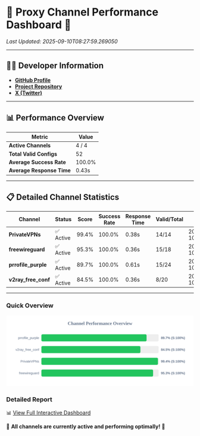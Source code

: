 # 🌟 Proxy Channel Performance Dashboard 🌟

_Last Updated: 2025-09-10T08:27:59.269050_

---

## 👩‍💻 Developer Information

- **[GitHub Profile](https://github.com/4n0nymou3)**  
- **[Project Repository](https://github.com/4n0nymou3/multi-proxy-config-fetcher)**  
- **[X (Twitter)](https://x.com/4n0nymou3)**  

---

## 📊 Performance Overview

| Metric                | Value       |
|-----------------------|-------------|
| **Active Channels**   | 4 / 4       |
| **Total Valid Configs** | 52          |
| **Average Success Rate** | 100.0%      |
| **Average Response Time** | 0.43s       |

---

## 📋 Detailed Channel Statistics

| Channel          | Status     | Score  | Success Rate | Response Time | Valid/Total | Last Success               |
|------------------|------------|--------|--------------|---------------|-------------|----------------------------|
| **PrivateVPNs**  | ✅ Active  | 99.4%  | 100.0% | 0.38s         | 14/14       | 2025-09-10T08:27:58.876878 |
| **freewireguard**  | ✅ Active  | 95.3%  | 100.0% | 0.36s         | 15/18       | 2025-09-10T08:27:59.267314 |
| **prrofile_purple**  | ✅ Active  | 89.7%  | 100.0% | 0.61s         | 15/24       | 2025-09-10T08:27:58.037441 |
| **v2ray_free_conf**  | ✅ Active  | 84.5%  | 100.0% | 0.36s         | 8/20       | 2025-09-10T08:27:58.452272 |

---

### Quick Overview
<div align="center">
  <a href="https://raw.githubusercontent.com/nullluser/NullRepo/refs/heads/main/assets/channel_stats_chart.svg">
    <img src="https://raw.githubusercontent.com/nullluser/NullRepo/refs/heads/main/assets/channel_stats_chart.svg" alt="Source Performance Statistics" width="800">
  </a>
</div>

### Detailed Report
📊 [View Full Interactive Dashboard](https://htmlpreview.github.io/?https://github.com/nullluser/NullRepo/blob/main/assets/performance_report.html)

🎉 **All channels are currently active and performing optimally!** 🎉
